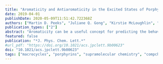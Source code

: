 ```yaml
---
title: "Aromaticity and Antiaromaticity in the Excited States of Porphyrin Nanorings"
date: 2019-04-01
publishDate: 2020-05-09T11:51:42.722368Z
authors: ["Martin D. Peeks", "Juliane Q. Gong", "Kirstie McLoughlin", "Takayuki Kobatake", "Renée Haver", "Laura M. Herz", "Harry L. Anderson"]
publication_types: ["2"]
abstract: "Aromaticity can be a useful concept for predicting the behavior of excited states. Here we show that π-conjugated porphyrin nanorings exhibit size-dependent excited-state global aromaticity and antiaromaticity for rings containing up to eight porphyrin subunits, although they have no significant global aromaticity in their neutral singlet ground states. Applying Baird’s rule, even rings ([4n] π-electrons) are aromatic in their lowest excited states, whereas the lowest excited states of odd rings ([4n + 2] π-electrons) are antiaromatic. These predictions are borne out by density functional theory (DFT) studies of the nucleus-independent chemical shift (NICS) in the T1 triplet state of each ring, which reveal the critical importance of the triplet delocalization to the emergence of excited-state aromaticity. The singlet excited states (S1) are explored by measurements of the radiative rate and fluorescence peak wavelength, revealing a subtle odd–even alternation as a function of ring size, consistent with symmetry breaking in antiaromatic excited states."
featured: false
publication: "*J. Phys. Chem. Lett.*"
#url_pdf: "https://doi.org/10.1021/acs.jpclett.9b00623"
doi: "10.1021/acs.jpclett.9b00623"
tags: ["macrocycles", "porphyrins", "supramolecular chemistry", "compchem", "aromaticity", "spectroscopy"]
---
```


